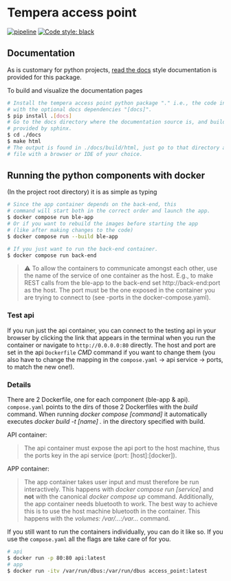 Tempera access point
====================

[![pipeline](https://git.uibk.ac.at/informatik/qe/swess24/group4/g4t1/badges/main/pipeline.svg)](https://git.uibk.ac.at/informatik/qe/swess24/group4/g4t1/-/commits/main/)
[![Code style: black](https://img.shields.io/badge/code%20style-black-000000.svg)](https://github.com/psf/black)

## Documentation

As is customary for python projects, [read the docs](https://about.readthedocs.com/?ref=readthedocs.com)
style documentation is provided for this package.

To build and visualize the documentation pages

```bash
# Install the tempera access point python package "." i.e., the code in this directory
# with the optional docs dependencies "[docs]".
$ pip install .[docs]
# Go to the docs directory where the documentation source is, and build it with the makefile
# provided by sphinx.
$ cd ./docs
$ make html
# The output is found in ./docs/build/html, just go to that directory and open the index.html
# file with a browser or IDE of your choice.
```

## Running the python components with docker

(In the project root directory) it is as simple as typing

```bash
# Since the app container depends on the back-end, this
# command will start both in the correct order and launch the app.
$ docker compose run ble-app
# Or if you want to rebuild the images before starting the app
# (like after making changes to the code)
$ docker compose run --build ble-app

# If you just want to run the back-end container.
$ docker compose run back-end
```

> :warning:
> To allow the containers to communicate amongst each other, use the name
> of the service of one container as the host. E.g., to make REST calls from
> the ble-app to the back-end set http://back-end:port as the host. The port
> must be the one exposed in the container you are trying to connect to
> (see -ports in the docker-compose.yaml).

### Test api

If you run just the api container, you can connect to the testing api in your browser
by clicking the link that appears in the terminal
when you run the container or navigate to `http://0.0.0.0:80` directly.
The host and port are set in the api `Dockerfile` *CMD* command if you want to change them (you also
have to change the mapping in the `compose.yaml` -> api service -> ports, to match the new one!).

### Details

There are 2 Dockerfile, one for each component (ble-app & api).
`compose.yaml` points to the dirs of those 2 Dockerfiles with the *build* command.
When running *docker compose [command]* it automatically executes *docker build -t [name] .*
in the directory specified with build.

API container:
> The api container must expose the api port to the host machine, thus the ports key in the api
> service (port: [host]:[docker]).

APP container:
> The app container takes user input and must therefore be run interactively. This happens with
> *docker compose run [service]* and **not** with the canonical *docker compose up* command.
> Additionally, the app container needs bluetooth to work. The best way to achieve this is to use
> the host machine bluetooth in the container. This happens with the *volumes: /var/...:/var...* command.


If you still want to run the containers individually, you can do it like so. If you use the `compose.yaml`
all the flags are take care of for you.

```bash
# api
$ docker run -p 80:80 api:latest
# app
$ docker run -itv /var/run/dbus:/var/run/dbus access_point:latest
```
